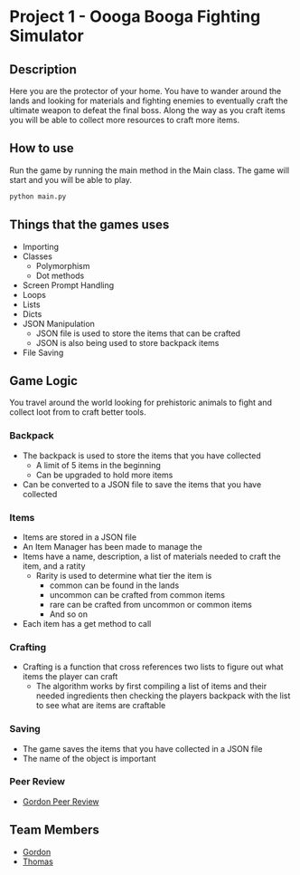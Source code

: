 # Project 1 - Oooga Booga Fighting Simulator
## Description
Here you are the protector of your home. You have to wander around the lands and looking for materials and fighting enemies to eventually craft the ultimate weapon to defeat the final boss. Along the way as you craft items you will be able to collect more resources to craft more items. 

## How to use
Run the game by running the main method in the Main class. The game will start and you will be able to play.

``` python
python main.py
```

## Things that the games uses
- Importing
- Classes
  - Polymorphism
  - Dot methods 
- Screen Prompt Handling
- Loops
- Lists
- Dicts
- JSON Manipulation
  - JSON file is used to store the items that can be crafted
  - JSON is also being used to store backpack items
- File Saving

## Game Logic
You travel around the world looking for prehistoric animals to fight and collect loot from to craft better tools. 




### Backpack 
- The backpack is used to store the items that you have collected
  - A limit of 5 items in the beginning
  - Can be upgraded to hold more items
- Can be converted to a JSON file to save the items that you have collected

### Items
- Items are stored in a JSON file
- An Item Manager has been made to manage the 
- Items have a name, description, a list of materials needed to craft the item, and a ratity
  - Rarity is used to determine what tier the item is
    - common can be found in the lands
    - uncommon can be crafted from common items
    - rare can be crafted from uncommon or common items 
    - And so on
- Each item has a get method to call 

### Crafting
- Crafting is a function that cross references two lists to figure out what items the player can craft
  - The algorithm works by first compiling a list of items and their needed ingredients then checking the players backpack with the list to see what are items are craftable
  
### Saving 
- The game saves the items that you have collected in a JSON file
- The name of the object is important


### Peer Review
- [Gordon Peer Review](https://livecsupomona-my.sharepoint.com/:x:/g/personal/glau_cpp_edu/EW3srdV_74tCpg4RKX1kK4ABGmwjuVgIGeRhNWBgQXRqTg?e=40DWWR)

## Team Members
- [Gordon](https://github.com/Gizmofire)
- [Thomas](https://github.com/ThomasHakwins ) 


